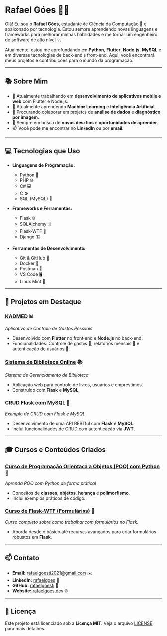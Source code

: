 # Rafael Góes 👨‍💻

Olá! Eu sou o **Rafael Góes**, estudante de Ciência da Computação 🚀 e apaixonado por tecnologia. Estou sempre aprendendo novas linguagens e frameworks para melhorar minhas habilidades e me tornar um engenheiro de software de alto nível 💡.

Atualmente, estou me aprofundando em **Python**, **Flutter**, **Node.js**, **MySQL** e em diversas tecnologias de back-end e front-end. Aqui, você encontrará meus projetos e contribuições para o mundo da programação.

---

## 📚 Sobre Mim

- 🔭 Atualmente trabalhando em **desenvolvimento de aplicativos mobile e web** com Flutter e Node.js.
- 🌱 Atualmente aprendendo **Machine Learning** e **Inteligência Artificial**.
- 👯 Procurando colaborar em projetos de **análise de dados** e **diagnóstico por imagem**.
- 🤔 Sempre em busca de **novos desafios** e **oportunidades de aprender**.
- 📫 Você pode me encontrar no **LinkedIn** ou por **email**.

---

## 💻 Tecnologias que Uso

- **Linguagens de Programação:**
  - Python 🐍
  - PHP 🌐
  - C# 💻
  - C ⚙️
  - SQL (MySQL) 💾

- **Frameworks e Ferramentas:**
  - Flask 🌐
  - SQLAlchemy 🗄️
  - Flask-WTF 📝
  - Django 🏗️

- **Ferramentas de Desenvolvimento:**
  - Git & GitHub 🐙
  - Docker 🐳
  - Postman 🚀
  - VS Code 🖥️
  - Linux Mint 🐧

---

## 🌟 Projetos em Destaque

### [KADMED](https://github.com/rafaelgoesti/KADMED) 📊
*Aplicativo de Controle de Gastos Pessoais*
- Desenvolvido com **Flutter** no front-end e **Node.js** no back-end.
- Funcionalidades: Controle de gastos 💸, relatórios mensais 📅 e autenticação de usuários 🔑.

### [Sistema de Biblioteca Online](https://github.com/rafaelgoesti/Sistema-Biblioteca) 📚
*Sistema de Gerenciamento de Biblioteca*
- Aplicação web para controle de livros, usuários e empréstimos.
- Construído com **Flask** e **MySQL**.

### [CRUD Flask com MySQL](https://github.com/rafaelgoesti/CRUD-Flask-MySQL) 🔄
*Exemplo de CRUD com Flask e MySQL*
- Desenvolvimento de uma API RESTful com **Flask** e **MySQL**.
- Inclui funcionalidades de CRUD com autenticação via **JWT**.

---

## 🎓 Cursos e Conteúdos Criados

### [Curso de Programação Orientada a Objetos (POO) com Python](https://github.com/rafaelgoesti/POO-Python) 🐍
*Aprenda POO com Python de forma prática!*
- Conceitos de **classes**, **objetos**, **herança** e **polimorfismo**.
- Inclui exemplos práticos de código.

### [Curso de Flask-WTF (Formulários)](https://github.com/rafaelgoesti/Flask-WTF) 📝
*Curso completo sobre como trabalhar com formulários no Flask.*
- Aborda desde o básico até recursos avançados para criar formulários robustos em **Flask**.

---

## 📫 Contato

- **Email:** rafaelgoesti2021@gmail.com ✉️
- **LinkedIn:** [rafaelgoes](https://www.linkedin.com/in/rafaelgoes) 🔗
- **GitHub:** [rafaelgoesti](https://github.com/rafaelgoesti) 🐙
- **Website:** [rafaelgoes.dev](https://www.rafaelgoes.dev) 🌐

---

## 📜 Licença

Este projeto está licenciado sob a **Licença MIT**. Veja o arquivo [LICENSE](LICENSE) para mais detalhes.
